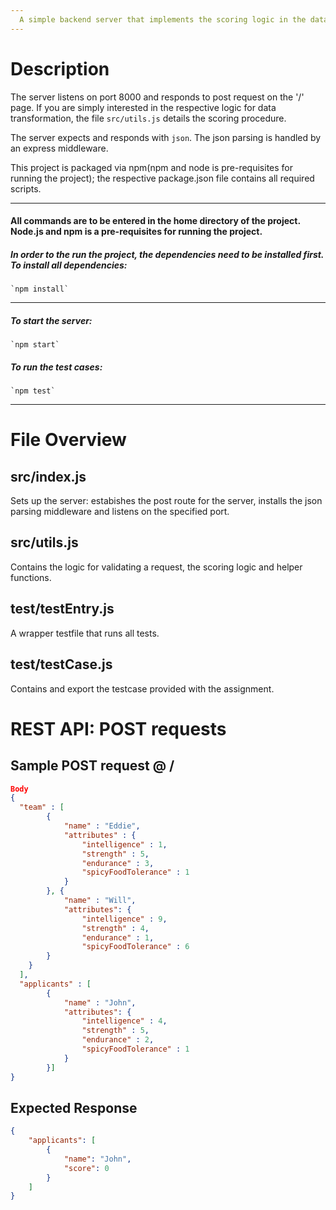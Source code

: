 ```yaml
---
  A simple backend server that implements the scoring logic in the datahouse assignment.
---
```


# Description

The server listens on port 8000 and responds to post request on the '/' page. If you are simply interested in the respective logic for data transformation, the file `src/utils.js` details the scoring procedure.

The server expects and responds with `json`. The json parsing is handled by an express middleware.

This project is packaged via npm(npm and node is pre-requisites for running the project); the respective package.json file contains all required scripts.



--------------------------------------------------------------------------------
#### All commands are to be entered in the home directory of the project. Node.js and npm is a pre-requisites for running the project. 
##### In order to the run the project, the dependencies need to be installed first. To install all dependencies:

```
`npm install`
```

--------------------------------------------------------------------------------

##### To start the server:

```
`npm start`
```

##### To run the test cases:

```
`npm test`
```

--------------------------------------------------------------------------------

# File Overview

## src/index.js
Sets up the server: estabishes the post route for the server, installs the json parsing middleware and listens on the specified port.

## src/utils.js
Contains the logic for validating a request, the scoring logic and helper functions. 

## test/testEntry.js
A wrapper testfile that runs all tests. 

## test/testCase.js
Contains and export the testcase provided with the assignment.

# REST API: POST requests

## Sample POST request @ /

```json
Body
{
  "team" : [
        { 
            "name" : "Eddie",
            "attributes" : {
                "intelligence" : 1,
                "strength" : 5,
                "endurance" : 3,
                "spicyFoodTolerance" : 1
            }
        }, {
            "name" : "Will",
            "attributes": {
                "intelligence" : 9,
                "strength" : 4,
                "endurance" : 1,
                "spicyFoodTolerance" : 6
        }
    }
  ],
  "applicants" : [
        {
            "name" : "John",
            "attributes": {
                "intelligence" : 4,
                "strength" : 5,
                "endurance" : 2,
                "spicyFoodTolerance" : 1
            }
        }]
}
```

## Expected Response

```json
{
    "applicants": [
        {
            "name": "John",
            "score": 0
        }
    ]
}
```

